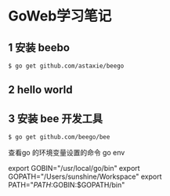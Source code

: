 # GoWeb学习笔记

## 1 安装 beebo
```
$ go get github.com/astaxie/beego
```
## 2 hello world

## 3 安装 bee 开发工具
```
$ go get github.com/beego/bee
```

查看go 的环境变量设置的命令
go env

export GOBIN="/usr/local/go/bin"
export GOPATH="/Users/sunshine/Workspace"
export PATH="$PATH:$GOBIN:$GOPATH/bin"